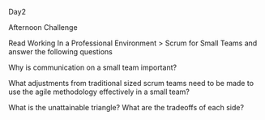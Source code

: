Day2 

Afternoon Challenge

Read Working In a Professional Environment > Scrum for Small Teams and answer the following questions

Why is communication on a small team important?
>

What adjustments from traditional sized scrum teams need to be made to use the agile methodology effectively in a small team?
>

What is the unattainable triangle? What are the tradeoffs of each side?
>